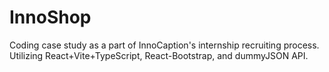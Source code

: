 # InnoShop

Coding case study as a part of InnoCaption's internship recruiting process.
Utilizing React+Vite+TypeScript, React-Bootstrap, and dummyJSON API.
